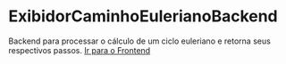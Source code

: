 # ExibidorCaminhoEulerianoBackend

Backend para processar o cálculo de um ciclo euleriano e retorna seus respectivos passos. <a href="https://github.com/GNobroga/ExibidorCaminhoEulerianoFrontend">Ir para o Frontend</a>

